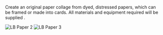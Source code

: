 Create an original paper collage from dyed, distressed papers, which can be framed or made into cards. All materials and equipment  required will be supplied .


![LB Paper 2](http://textilesatthestablehouse.co.uk/assets/LBPaper2.jpg)
![LB Paper 3](http://textilesatthestablehouse.co.uk/assets/LBPaper3.jpg)
